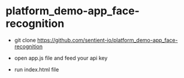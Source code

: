 # platform_demo-app_face-recognition

- git clone https://github.com/sentient-io/platform_demo-app_face-recognition

- open app.js file and feed your api key

- run index.html file
